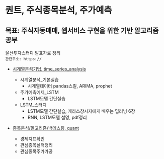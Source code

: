 # 퀀트, 주식종목분석, 주가예측

## 목표: 주식자동매매, 웹서비스 구현을 위한 기반 알고리즘 공부
울산투자스터디 발표자료 정리<br>
```관련주소: https://```

- [시계열분석기법, time_series_analysis](time_series_analysis/)
    - 시계열분석_기본실습
      - 시계열데이터 pandas스킬, ARIMA, prophet
    - 주가예측예제_LSTM
      - LSTM모델 간단실습
    - LSTM_스터디
      - LSTM모델 간단실습, 케라스창시자에게 배우는 딥러닝 6장
      - RNN, LSTM모델 설명, pdf정리

- [종목분석/알고리즘/백테스팅, quant](quant/)
    - 경제지표확인
    - 관심종목실적정리
    - 관심종목주가가공
